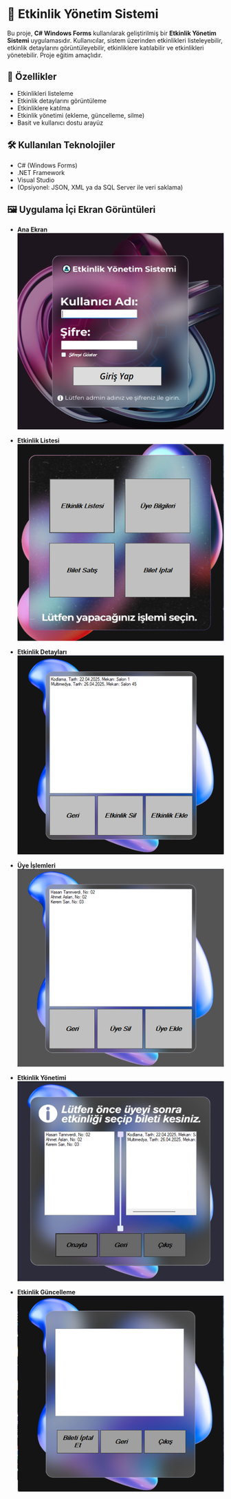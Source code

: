 # 🎉 Etkinlik Yönetim Sistemi

Bu proje, **C# Windows Forms** kullanılarak geliştirilmiş bir **Etkinlik Yönetim Sistemi** uygulamasıdır. Kullanıcılar, sistem üzerinden etkinlikleri listeleyebilir, etkinlik detaylarını görüntüleyebilir, etkinliklere katılabilir ve etkinlikleri yönetebilir. Proje eğitim amaçlıdır.

## 🧩 Özellikler

- Etkinlikleri listeleme
- Etkinlik detaylarını görüntüleme
- Etkinliklere katılma
- Etkinlik yönetimi (ekleme, güncelleme, silme)
- Basit ve kullanıcı dostu arayüz

## 🛠️ Kullanılan Teknolojiler

- C# (Windows Forms)
- .NET Framework
- Visual Studio
- (Opsiyonel: JSON, XML ya da SQL Server ile veri saklama)

## 🖼️ Uygulama İçi Ekran Görüntüleri

- **Ana Ekran**  
  ![1](1.png)

- **Etkinlik Listesi**  
  ![2](2.png)

- **Etkinlik Detayları**  
  ![3](3.png)

- **Üye İşlemleri**  
  ![4](4.png)

- **Etkinlik Yönetimi**  
  ![5](5.png)

- **Etkinlik Güncelleme**  
  ![6](6.png)
